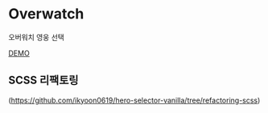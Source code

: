 # Overwatch
오버워치 영웅 선택

[DEMO](https://sharp-bhaskara-8c7bec.netlify.app)

## SCSS 리팩토링
(https://github.com/ikyoon0619/hero-selector-vanilla/tree/refactoring-scss)
